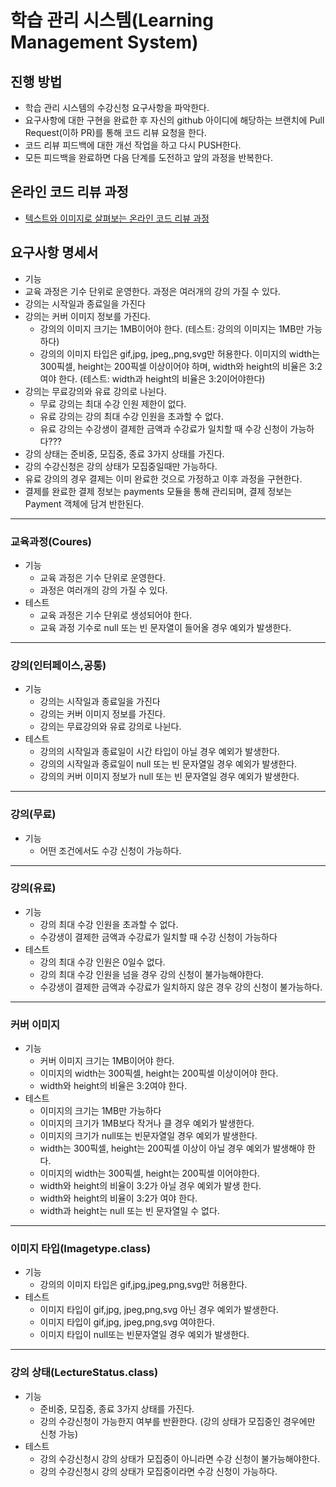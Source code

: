 # 학습 관리 시스템(Learning Management System)
## 진행 방법
* 학습 관리 시스템의 수강신청 요구사항을 파악한다.
* 요구사항에 대한 구현을 완료한 후 자신의 github 아이디에 해당하는 브랜치에 Pull Request(이하 PR)를 통해 코드 리뷰 요청을 한다.
* 코드 리뷰 피드백에 대한 개선 작업을 하고 다시 PUSH한다.
* 모든 피드백을 완료하면 다음 단계를 도전하고 앞의 과정을 반복한다.

## 온라인 코드 리뷰 과정
* [텍스트와 이미지로 살펴보는 온라인 코드 리뷰 과정](https://github.com/next-step/nextstep-docs/tree/master/codereview)

## 요구사항 명세서
* 기능
* 교육 과정은 기수 단위로 운영한다. 과정은 여러개의 강의 가질 수 있다.
* 강의는 시작일과 종료일을 가진다
* 강의는 커버 이미지 정보를 가진다.
  * 강의의 이미지 크기는 1MB이어야 한다. (테스트: 강의의 이미지는 1MB만 가능하다)
  * 강의의 이미지 타입은 gif,jpg, jpeg,,png,svg만 허용한다.
    이미지의 width는 300픽셀, height는 200픽셀 이상이어야 하며, width와 height의 비율은 3:2여야 한다.  (테스트: width과 height의 비율은 3:2이어야한다)
* 강의는 무료강의와 유료 강의로 나뉜다. 
  * 무료 강의는 최대 수강 인원 제한이 없다. 
  * 유료 강의는 강의 최대 수강 인원을 초과할 수 없다. 
  * 유료 강의는 수강생이 결제한 금액과 수강료가 일치할 때 수강 신청이 가능하다???
* 강의 상태는 준비중, 모집중, 종료 3가지 상태를 가진다.
* 강의 수강신청은 강의 상태가 모집중일때만 가능하다. 
* 유료 강의의 경우 결제는 이미 완료한 것으로 가정하고 이후 과정을 구현한다. 
* 결제를 완료한 결제 정보는 payments 모듈을 통해 관리되며, 결제 정보는 Payment 객체에 담겨 반한된다.
---
### 교육과정(Coures)
  * 기능
    * 교육 과정은 기수 단위로 운영한다. 
    * 과정은 여러개의 강의 가질 수 있다.
  * 테스트
    * 교육 과정은 기수 단위로 생성되어야 한다.
    * 교육 과정 기수로 null 또는 빈 문자열이 들어올 경우 예외가 발생한다.
---
### 강의(인터페이스,공통)
  * 기능
    * 강의는 시작일과 종료일을 가진다
    * 강의는 커버 이미지 정보를 가진다.
    * 강의는 무료강의와 유료 강의로 나뉜다.
  * 테스트
    * 강의의 시작일과 종료일이 시간 타입이 아닐 경우 예외가 발생한다.
    * 강의의 시작일과 종료일이 null 또는 빈 문자열일 경우 예외가 발생한다.
    * 강의의 커버 이미지 정보가 null 또는 빈 문자열일 경우 예외가 발생한다.
    
---
### 강의(무료)
  * 기능
    * 어떤 조건에서도 수강 신청이 가능하다.
---
### 강의(유료)
  * 기능
    * 강의 최대 수강 인원을 초과할 수 없다.
    * 수강생이 결제한 금액과 수강료가 일치할 때 수강 신청이 가능하다
  * 테스트
    * 강의 최대 수강 인원은 0일수 없다.
    * 강의 최대 수강 인원을 넘을 경우 강의 신청이 불가능해야한다.
    * 수강생이 결제한 금액과 수강료가 일치하지 않은 경우 강의 신청이 불가능하다.
---
### 커버 이미지
  * 기능
    * 커버 이미지 크기는 1MB이어야 한다.
    * 이미지의 width는 300픽셀, height는 200픽셀 이상이어야 한다.
    * width와 height의 비율은 3:2여야 한다.
  * 테스트
    * 이미지의 크기는 1MB만 가능하다
    * 이미지의 크기가 1MB보다 작거나 클 경우 예외가 발생한다.
    * 이미지의 크기가 null또는 빈문자열일 경우 예외가 발생한다.
    * width는 300픽셀, height는 200픽셀 이상이 아닐 경우 예외가 발생해야 한다.
    * 이미지의 width는 300픽셀, height는 200픽셀 이어야한다.
    * width와 height의 비율이 3:2가 아닐 경우 예외가 발생 한다.
    * width와 height의 비율이 3:2가 여야 한다.
    * width과 height는 null 또는 빈 문자열일 수 없다.
---
### 이미지 타입(Imagetype.class)
* 기능
  * 강의의 이미지 타입은 gif,jpg,jpeg,png,svg만 허용한다.
* 테스트
  * 이미지 타입이 gif,jpg, jpeg,png,svg 아닌 경우 예외가 발생한다.
  * 이미지 타입이 gif,jpg, jpeg,png,svg 여야한다.
  * 이미지 타입이 null또는 빈문자열일 경우 예외가 발생한다.
---
### 강의 상태(LectureStatus.class)
  * 기능
    * 준비중, 모집중, 종료 3가지 상태를 가진다.
    * 강의 수강신청이 가능한지 여부를 반환한다. (강의 상태가 모집중인 경우에만 신청 가능)
  * 테스트
    * 강의 수강신청시 강의 상태가 모집중이 아니라면 수강 신청이 불가능해야한다.
    * 강의 수강신청시 강의 상태가 모집중이라면 수강 신청이 가능하다.
